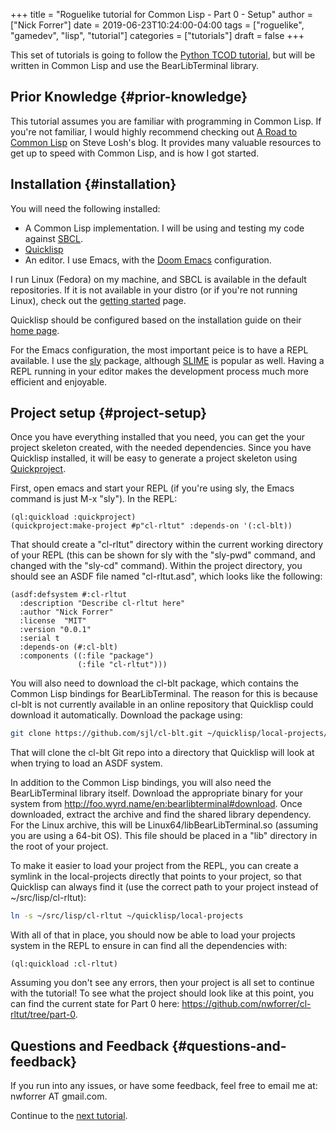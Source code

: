 +++
title = "Roguelike tutorial for Common Lisp - Part 0 - Setup"
author = ["Nick Forrer"]
date = 2019-06-23T10:24:00-04:00
tags = ["roguelike", "gamedev", "lisp", "tutorial"]
categories = ["tutorials"]
draft = false
+++

This set of tutorials is going to follow the [Python TCOD tutorial](http://rogueliketutorials.com/tutorials/tcod/), but will be
written in Common Lisp and use the BearLibTerminal library.


## Prior Knowledge {#prior-knowledge}

This tutorial assumes you are familiar with programming in Common Lisp. If
you're not familiar, I would highly recommend checking out [A Road to Common Lisp](http://stevelosh.com/blog/2018/08/a-road-to-common-lisp/)
on Steve Losh's blog. It provides many valuable resources to get up to speed
with Common Lisp, and is how I got started.


## Installation {#installation}

You will need the following installed:

-   A Common Lisp implementation. I will be using and testing my code against
    [SBCL](http://www.sbcl.org/).
-   [Quicklisp](https://www.quicklisp.org/beta/)
-   An editor. I use Emacs, with the [Doom Emacs](https://github.com/hlissner/doom-emacs) configuration.

I run Linux (Fedora) on my machine, and SBCL is available in the default
repositories. If it is not available in your distro (or if you're not running
Linux), check out the [getting started](http://www.sbcl.org/getting.html) page.

Quicklisp should be configured based on the installation guide on their [home page](https://www.quicklisp.org/beta/).

For the Emacs configuration, the most important peice is to have a REPL
available. I use the [sly](https://github.com/joaotavora/sly) package, although [SLIME](https://common-lisp.net/project/slime/) is popular as well. Having a
REPL running in your editor makes the development process much more efficient
and enjoyable.


## Project setup {#project-setup}

Once you have everything installed that you need, you can get the your project
skeleton created, with the needed dependencies. Since you have Quicklisp
installed, it will be easy to generate a project skeleton using [Quickproject](https://www.xach.com/lisp/quickproject/).

First, open emacs and start your REPL (if you're using sly, the Emacs command is
just M-x "sly"). In the REPL:

```common-lisp
(ql:quickload :quickproject)
(quickproject:make-project #p"cl-rltut" :depends-on '(:cl-blt))
```

That should create a "cl-rltut" directory within the current working
directory of your REPL (this can be shown for sly with the "sly-pwd" command,
and changed with the "sly-cd" command). Within the project directory, you should
see an ASDF file named "cl-rltut.asd", which looks like the following:

```common-lisp
(asdf:defsystem #:cl-rltut
  :description "Describe cl-rltut here"
  :author "Nick Forrer"
  :license  "MIT"
  :version "0.0.1"
  :serial t
  :depends-on (#:cl-blt)
  :components ((:file "package")
               (:file "cl-rltut")))
```

You will also need to download the cl-blt package, which contains the
Common Lisp bindings for BearLibTerminal. The reason for this is because
cl-blt is not currently available in an online repository that
Quicklisp could download it automatically. Download the package using:

```sh
git clone https://github.com/sjl/cl-blt.git ~/quicklisp/local-projects/cl-blt
```

That will clone the cl-blt Git repo into a directory that Quicklisp will look at
when trying to load an ASDF system.

In addition to the Common Lisp bindings, you will also need the BearLibTerminal
library itself. Download the appropriate binary for your system from
<http://foo.wyrd.name/en:bearlibterminal#download>. Once downloaded, extract the
archive and find the shared library dependency. For the Linux archive, this will
be Linux64/libBearLibTerminal.so (assuming you are using a 64-bit OS). This file
should be placed in a "lib" directory in the root of your project.

To make it easier to load your project from the REPL, you can create a symlink
in the local-projects directly that points to your project, so that Quicklisp
can always find it (use the correct path to your project instead of ~/src/lisp/cl-rltut):

```sh
ln -s ~/src/lisp/cl-rltut ~/quicklisp/local-projects
```

With all of that in place, you should now be able to load your projects system
in the REPL to ensure in can find all the dependencies with:

```common-lisp
(ql:quickload :cl-rltut)
```

Assuming you don't see any errors, then your project is all set to continue with
the tutorial! To see what the project should look like at this point, you can
find the current state for Part 0 here: <https://github.com/nwforrer/cl-rltut/tree/part-0>.


## Questions and Feedback {#questions-and-feedback}

If you run into any issues, or have some feedback, feel free to email me at:
nwforrer AT gmail.com.

Continue to the [next tutorial](/posts/roguelike-tutorial-part1).
